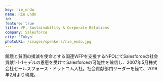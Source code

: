 ```yaml
---
key: rie_endo
name: Rie Endo
id: 
feature: true
title: VP, Sustainability & Corporate Relations
company: Salesforce
city: 'Tokyo'
photoURL: /images/speakers/rie_endo.jpg
---
```

飢餓と貧困の撲滅を使命とする国連WFPを支援するNPOにてSalesforceの社会貢献1-1-1モデルの恩恵を受けてSalesforceの可能性を確信し、2007年5月株式会社セールスフォース・ドットコム入社。社会貢献部門リーダーを経て、2019年2月より現職。
